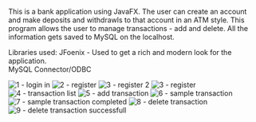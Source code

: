 This is a bank application using JavaFX. The user can create an account and make deposits and withdrawls to that account in an ATM style. 
This program allows the user to manage transactions - add and delete.
All the information gets saved to MySQL on the localhost. 

Libraries used:
JFoenix - Used to get a rich and modern look for the application.  
MySQL Connector/ODBC

![1 - login in](https://user-images.githubusercontent.com/5117934/48655558-4fbaa680-e9cd-11e8-9149-4eca5b461447.png)
![2 - register](https://user-images.githubusercontent.com/5117934/48655595-d7a0b080-e9cd-11e8-8dbe-d2e9b9fb33e5.png)
![3 - register 2](https://user-images.githubusercontent.com/5117934/48655596-d7a0b080-e9cd-11e8-962f-35f6d60d95c6.png)
![3 - register](https://user-images.githubusercontent.com/5117934/48655597-d7a0b080-e9cd-11e8-8260-ce8635721490.png)
![4 - transaction list](https://user-images.githubusercontent.com/5117934/48655598-d7a0b080-e9cd-11e8-8d8b-7d6a641c31b4.png)
![5 - add transaction](https://user-images.githubusercontent.com/5117934/48655599-d7a0b080-e9cd-11e8-8a42-591a730e1128.png)
![6 - sample transaction](https://user-images.githubusercontent.com/5117934/48655604-e8512680-e9cd-11e8-9c2f-1a9ec9ab75ed.png)
![7 - sample transaction completed](https://user-images.githubusercontent.com/5117934/48655605-e8512680-e9cd-11e8-963e-86912d12073b.png)
![8 - delete transaction](https://user-images.githubusercontent.com/5117934/48655607-ea1aea00-e9cd-11e8-826d-f423239475d9.png)
![9 - delete transaction successfull](https://user-images.githubusercontent.com/5117934/48655609-ec7d4400-e9cd-11e8-816d-e450c4834fe1.png)
